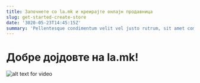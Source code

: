 ```yaml
---
title: Започнете со la.mk и креирајте онлајн продавница
slug: get-started-create-store
date: '3020-05-23T14:45:15Z'
summary: 'Pellentesque condimentum velit vel justo rutrum, sit amet commodo diam tincidunt. Nunc diam massa, interdum ut aliquet at, scelerisque ac ex. Integer cursus sem ac pretium posuere. Ut at odio nulla. Phasellus nec ante luctus, egestas dui id, maximus dui.'
---
```


# Добре дојдовте на la.mk!

![alt text for video  ](https://www.youtube.com/embed/Hsd5k8mWdV0)
